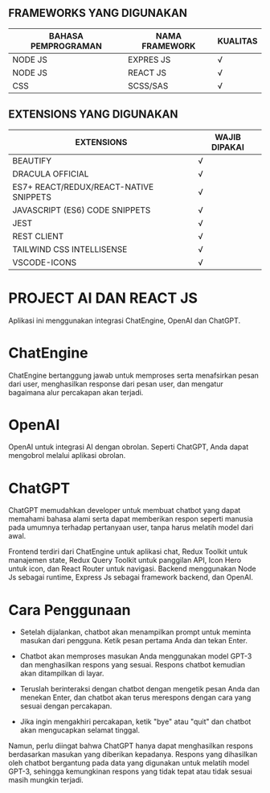 ## FRAMEWORKS YANG DIGUNAKAN 

| BAHASA PEMPROGRAMAN     | NAMA FRAMEWORK | KUALITAS | 
| ----------- | ----------- | ----------- |
| NODE JS      |EXPRES JS | √ |
| NODE JS      |REACT JS | √ |
| CSS      |SCSS/SAS | √ |

## EXTENSIONS YANG DIGUNAKAN

| EXTENSIONS     | WAJIB DIPAKAI | 
| ----------- | ----------- |
| BEAUTIFY      | √ |
| DRACULA OFFICIAL      | √ |
| ES7+ REACT/REDUX/REACT-NATIVE SNIPPETS      | √ |
| JAVASCRIPT (ES6) CODE SNIPPETS      | √ |
| JEST      | √ |
| REST CLIENT      | √ |
| TAILWIND CSS INTELLISENSE      | √ |
| VSCODE-ICONS      | √ |

# PROJECT AI DAN REACT JS

Aplikasi ini menggunakan integrasi ChatEngine, OpenAI dan ChatGPT. 

# ChatEngine

ChatEngine bertanggung jawab untuk memproses serta menafsirkan pesan dari user, menghasilkan response dari pesan user, dan mengatur bagaimana alur percakapan akan terjadi.

# OpenAI

OpenAI untuk integrasi AI dengan obrolan. Seperti ChatGPT, Anda dapat mengobrol melalui aplikasi obrolan.

# ChatGPT

ChatGPT memudahkan developer untuk membuat chatbot yang dapat memahami bahasa alami serta dapat memberikan respon seperti manusia pada umumnya terhadap pertanyaan user, tanpa harus melatih model dari awal.

Frontend terdiri dari ChatEngine untuk aplikasi chat, Redux Toolkit untuk manajemen state, Redux Query Toolkit untuk panggilan API, Icon Hero untuk icon, dan React Router untuk navigasi. Backend menggunakan Node Js sebagai runtime, Express Js sebagai framework backend, dan OpenAI.

# Cara Penggunaan 

- Setelah dijalankan, chatbot akan menampilkan prompt untuk meminta masukan dari pengguna. Ketik pesan pertama Anda dan tekan Enter.

- Chatbot akan memproses masukan Anda menggunakan model GPT-3 dan menghasilkan respons yang sesuai. Respons chatbot kemudian akan ditampilkan di layar.

- Teruslah berinteraksi dengan chatbot dengan mengetik pesan Anda dan menekan Enter, dan chatbot akan terus merespons dengan cara yang sesuai dengan percakapan.

- Jika ingin mengakhiri percakapan, ketik "bye" atau "quit" dan chatbot akan mengucapkan selamat tinggal.

Namun, perlu diingat bahwa ChatGPT hanya dapat menghasilkan respons berdasarkan masukan yang diberikan kepadanya. Respons yang dihasilkan oleh chatbot bergantung pada data yang digunakan untuk melatih model GPT-3, sehingga kemungkinan respons yang tidak tepat atau tidak sesuai masih mungkin terjadi.
